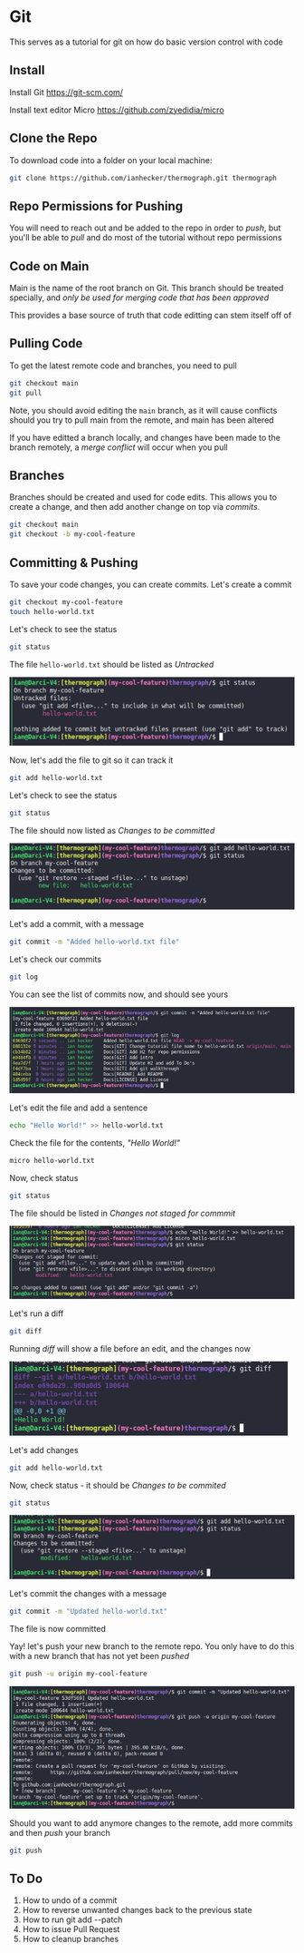 # Git

This serves as a tutorial for git on how do basic version control with code

## Install

Install Git https://git-scm.com/

Install text editor Micro https://github.com/zyedidia/micro

## Clone the Repo

To download code into a folder on your local machine:

```bash
git clone https://github.com/ianhecker/thermograph.git thermograph
```

## Repo Permissions for Pushing

You will need to reach out and be added to the repo in order to *push*, but
you'll be able to *pull* and do most of the tutorial without repo permissions

## Code on Main

Main is the name of the root branch on Git. This branch should be treated
specially, and *only be used for merging code that has been approved*

This provides a base source of truth that code editting can stem itself off of

## Pulling Code

To get the latest remote code and branches, you need to pull

```bash
git checkout main
git pull
```

Note, you should avoid editing the `main` branch, as it will cause conflicts
should you try to pull main from the remote, and main has been altered

If you have editted a branch locally, and changes have been made to the branch
remotely, a *merge conflict* will occur when you pull

## Branches

Branches should be created and used for code edits. This allows you to create
a change, and then add another change on top via *commits*.

```bash
git checkout main
git checkout -b my-cool-feature
```

## Committing & Pushing

To save your code changes, you can create commits. Let's create a commit

```bash
git checkout my-cool-feature
touch hello-world.txt
```

Let's check to see the status

```bash
git status
```

The file `hello-world.txt` should be listed as *Untracked*

![git-status-hello-world-file](/images/2024-10-13_18-26-46.png)

Now, let's add the file to git so it can track it

```bash
git add hello-world.txt
```

Let's check to see the status

```bash
git status
```
The file should now listed as *Changes to be committed*

![git-add-hello-world](/images/2024-10-13_18-27-14.png)

Let's add a commit, with a message

```bash
git commit -m "Added hello-world.txt file"
```

Let's check our commits

```bash
git log
```

You can see the list of commits now, and should see yours

![git-log-hello-world](images/2024-10-13_18-28-16.png)

Let's edit the file and add a sentence

```bash
echo "Hello World!" >> hello-world.txt
```

Check the file for the contents, *"Hello World!"*

```bash
micro hello-world.txt
```

Now, check status

```bash
git status
```

The file should be listed in *Changes not staged for commmit*

![git-status-hello-world-edit](images/2024-10-13_18-29-24.png)

Let's run a diff

```bash
git diff
```

Running *diff* will show a file before an edit, and the changes now

![git-diff-hello-world](/images/2024-10-13_18-29-42.png)

Let's add changes

```bash
git add hello-world.txt
```

Now, check status - it should be *Changes to be commited*

```bash
git status
```

![git-status-hello-world-commit](/images/2024-10-13_18-30-01.png)

Let's commit the changes with a message

```bash
git commit -m "Updated hello-world.txt"
```

The file is now committed

Yay! let's push your new branch to the remote repo. You only have to do this
with a new branch that has not yet been *pushed*

```bash
git push -u origin my-cool-feature
```

![git-status-hello-world-commit](/images/2024-10-13_19-02-00.png)

Should you want to add anymore changes to the remote, add more commits and then
*push* your branch

```bash
git push
```

## To Do

1. How to undo of a commit
2. How to reverse unwanted changes back to the previous state
3. How to run git add --patch
4. How to issue Pull Request
5. How to cleanup branches
